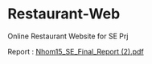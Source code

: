# Restaurant-Web
Online Restaurant Website for SE Prj

Report : [Nhom15_SE_Final_Report (2).pdf](https://github.com/hoangng-003/Restaurant-Web/files/11956540/Nhom15_SE_Final_Report.2.pdf)
